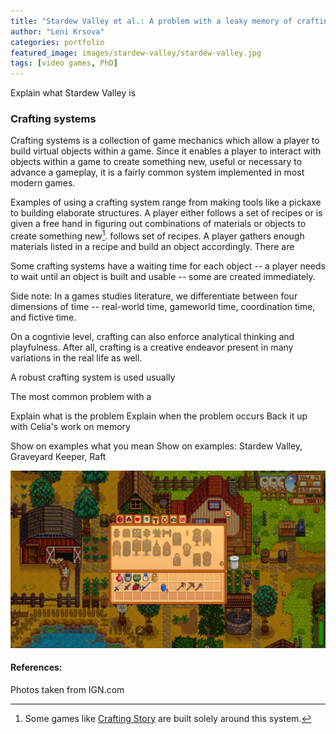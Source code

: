 ```yaml
---
title: "Stardew Valley et al.: A problem with a leaky memory of crafting games"
author: "Leni Krsova"
categories: portfolio
featured_image: images/stardew-valley/stardew-valley.jpg
tags: [video games, PhD]
---
```


Explain what Stardew Valley is

### Crafting systems
Crafting systems is a collection of game mechanics which allow a player to build virtual objects within a game. Since it enables a player to interact with objects within a game to create something new, useful or necessary to advance a gameplay, it is a fairly common system implemented in most modern games.

Examples of using a crafting system range from making tools like a pickaxe to building elaborate structures. A player either follows a set of recipes or is given a free hand in figuring out combinations of materials or objects to create something new[^1]. follows set of recipes. A player gathers enough materials listed in a recipe and build an object accordingly. There are 



Some crafting systems have a waiting time for each object -- a player needs to wait until an object is built and usable -- some are created immediately.

Side note: In a games studies literature, we differentiate between four dimensions of time -- real-world time, gameworld time, coordination time, and fictive time.

On a cogntivie level, crafting can also enforce analytical thinking and playfulness. After all, crafting is a creative endeavor present in many variations in the real life as well.

A robust crafting system is used usually 

The most common problem with a 


Explain what is the problem
Explain when the problem occurs
Back it up with Celia's work on memory

Show on examples what you mean
Show on examples: Stardew Valley, Graveyard Keeper, Raft

![](/images/stardew-valley/sw1.jpg)


[^1]: Some games like <a href="https://www.bigfishgames.com/games/8834/crafting-story/">Crafting Story</a> are built solely around this system.

#### References:
Photos taken from IGN.com
